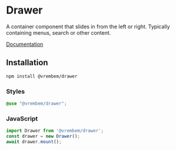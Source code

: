 # Drawer

A container component that slides in from the left or right. Typically containing menus, search or other content.

[Documentation](https://vrembem.com/packages/drawer)

## Installation

```sh
npm install @vrembem/drawer
```

### Styles

```scss
@use "@vrembem/drawer";
```

### JavaScript

```js
import Drawer from '@vrembem/drawer';
const drawer = new Drawer();
await drawer.mount();
```
